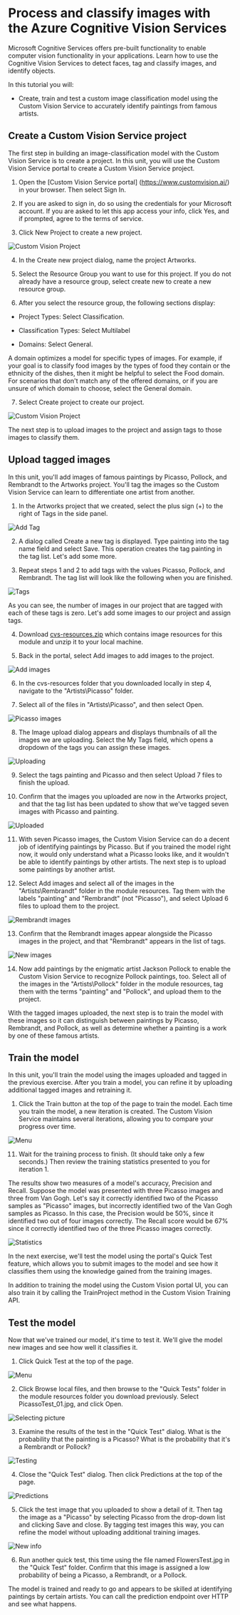 # **Process and classify images with the Azure Cognitive Vision Services**

Microsoft Cognitive Services offers pre-built functionality to enable computer vision functionality in your applications. Learn how to use the Cognitive Vision Services to detect faces, tag and classify images, and identify objects.

In this tutorial you will:
* Create, train and test a custom image classification model using the Custom Vision Service to accurately identify paintings from famous artists.

## Create a Custom Vision Service project

The first step in building an image-classification model with the Custom Vision Service is to create a project. In this unit, you will use the Custom Vision Service portal to create a Custom Vision Service project.

1. Open the [Custom Vision Service portal] (https://www.customvision.ai/) in your browser. Then select Sign In.

2. If you are asked to sign in, do so using the credentials for your Microsoft account. If you are asked to let this app access your info, click Yes, and if prompted, agree to the terms of service.

3. Click New Project to create a new project.

![Custom Vision Project](/images/00.png)

4. In the Create new project dialog, name the project Artworks.

5. Select the Resource Group you want to use for this project. If you do not already have a resource group, select create new to create a new resource group.

6. After you select the resource group, the following sections display:

* Project Types: Select Classification.

* Classification Types: Select Multilabel

* Domains: Select General.

A domain optimizes a model for specific types of images. For example, if your goal is to classify food images by the types of food they contain or the ethnicity of the dishes, then it might be helpful to select the Food domain. For scenarios that don't match any of the offered domains, or if you are unsure of which domain to choose, select the General domain.

7. Select Create project to create our project.

![Custom Vision Project](/images/01.png)

The next step is to upload images to the project and assign tags to those images to classify them.

## Upload tagged images

In this unit, you'll add images of famous paintings by Picasso, Pollock, and Rembrandt to the Artworks project. You'll tag the images so the Custom Vision Service can learn to differentiate one artist from another.

1. In the Artworks project that we created, select the plus sign (+) to the right of Tags in the side panel.

![Add Tag](/images/02.png)

2. A dialog called Create a new tag is displayed. Type painting into the tag name field and select Save. This operation creates the tag painting in the tag list. Let's add some more.

3. Repeat steps 1 and 2 to add tags with the values Picasso, Pollock, and Rembrandt. The tag list will look like the following when you are finished.

![Tags](/images/03.png)

As you can see, the number of images in our project that are tagged with each of these tags is zero. Let's add some images to our project and assign tags.

4. Download [cvs-resources.zip](/resources/cvs-resources.zip) which contains image resources for this module and unzip it to your local machine.

5. Back in the portal, select Add images to add images to the project.

![Add images](/images/04.png)

6. In the cvs-resources folder that you downloaded locally in step 4, navigate to the "Artists\Picasso" folder.

7. Select all of the files in "Artists\Picasso", and then select Open.

![Picasso images](/images/05.png)

8. The Image upload dialog appears and displays thumbnails of all the images we are uploading. Select the My Tags field, which opens a dropdown of the tags you can assign these images.

![Uploading](/images/06.png)

9. Select the tags painting and Picasso and then select Upload 7 files to finish the upload.

10. Confirm that the images you uploaded are now in the Artworks project, and that the tag list has been updated to show that we've tagged seven images with Picasso and painting.

![Uploaded](/images/07.png)

11. With seven Picasso images, the Custom Vision Service can do a decent job of identifying paintings by Picasso. But if you trained the model right now, it would only understand what a Picasso looks like, and it wouldn't be able to identify paintings by other artists. The next step is to upload some paintings by another artist.

12. Select Add images and select all of the images in the "Artists\Rembrandt" folder in the module resources. Tag them with the labels "painting" and "Rembrandt" (not "Picasso"), and select Upload 6 files to upload them to the project.

![Rembrandt images](/images/08.png)

13. Confirm that the Rembrandt images appear alongside the Picasso images in the project, and that "Rembrandt" appears in the list of tags.

![New images](/images/09.png)

14. Now add paintings by the enigmatic artist Jackson Pollock to enable the Custom Vision Service to recognize Pollock paintings, too. Select all of the images in the "Artists\Pollock" folder in the module resources, tag them with the terms "painting" and "Pollock", and upload them to the project.

With the tagged images uploaded, the next step is to train the model with these images so it can distinguish between paintings by Picasso, Rembrandt, and Pollock, as well as determine whether a painting is a work by one of these famous artists.

## Train the model

In this unit, you'll train the model using the images uploaded and tagged in the previous exercise. After you train a model, you can refine it by uploading additional tagged images and retraining it.

1. Click the Train button at the top of the page to train the model. Each time you train the model, a new iteration is created. The Custom Vision Service maintains several iterations, allowing you to compare your progress over time.

![Menu](/images/10.png)

11. Wait for the training process to finish. (It should take only a few seconds.) Then review the training statistics presented to you for iteration 1.

The results show two measures of a model's accuracy, Precision and Recall. Suppose the model was presented with three Picasso images and three from Van Gogh. Let's say it correctly identified two of the Picasso samples as "Picasso" images, but incorrectly identified two of the Van Gogh samples as Picasso. In this case, the Precision would be 50%, since it identified two out of four images correctly. The Recall score would be 67% since it correctly identified two of the three Picasso images correctly.

![Statistics](/images/11.png)

In the next exercise, we'll test the model using the portal's Quick Test feature, which allows you to submit images to the model and see how it classifies them using the knowledge gained from the training images.

In addition to training the model using the Custom Vision portal UI, you can also train it by calling the TrainProject method in the Custom Vision Training API.

## Test the model

Now that we've trained our model, it's time to test it. We'll give the model new images and see how well it classifies it.

1. Click Quick Test at the top of the page.

![Menu](/images/12.png)

2. Click Browse local files, and then browse to the "Quick Tests" folder in the module resources folder you download previously. Select PicassoTest_01.jpg, and click Open.

![Selecting picture](/images/13.png)

3. Examine the results of the test in the "Quick Test" dialog. What is the probability that the painting is a Picasso? What is the probability that it's a Rembrandt or Pollock?

![Testing](/images/14.png)

4. Close the "Quick Test" dialog. Then click Predictions at the top of the page.

![Predictions](/images/15.png)

5. Click the test image that you uploaded to show a detail of it. Then tag the image as a "Picasso" by selecting Picasso from the drop-down list and clicking Save and close. By tagging test images this way, you can refine the model without uploading additional training images.

![New info](/images/16.png)

6. Run another quick test, this time using the file named FlowersTest.jpg in the "Quick Test" folder. Confirm that this image is assigned a low probability of being a Picasso, a Rembrandt, or a Pollock.

The model is trained and ready to go and appears to be skilled at identifying paintings by certain artists. You can call the prediction endpoint over HTTP and see what happens.
